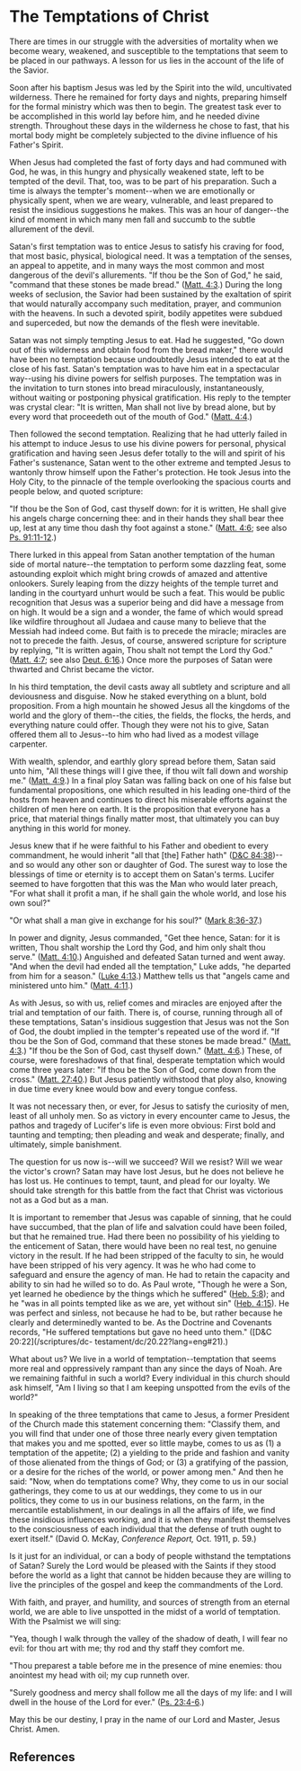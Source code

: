 # The Temptations of Christ

There are times in our struggle with the adversities of mortality when we
become weary, weakened, and susceptible to the temptations that seem to be
placed in our pathways. A lesson for us lies in the account of the life of the
Savior.

Soon after his baptism Jesus was led by the Spirit into the wild, uncultivated
wilderness. There he remained for forty days and nights, preparing himself for
the formal ministry which was then to begin. The greatest task ever to be
accomplished in this world lay before him, and he needed divine strength.
Throughout these days in the wilderness he chose to fast, that his mortal body
might be completely subjected to the divine influence of his Father's Spirit.

When Jesus had completed the fast of forty days and had communed with God, he
was, in this hungry and physically weakened state, left to be tempted of the
devil. That, too, was to be part of his preparation. Such a time is always the
tempter's moment--when we are emotionally or physically spent, when we are
weary, vulnerable, and least prepared to resist the insidious suggestions he
makes. This was an hour of danger--the kind of moment in which many men fall
and succumb to the subtle allurement of the devil.

Satan's first temptation was to entice Jesus to satisfy his craving for food,
that most basic, physical, biological need. It was a temptation of the senses,
an appeal to appetite, and in many ways the most common and most dangerous of
the devil's allurements. "If thou be the Son of God," he said, "command that
these stones be made bread." ([Matt.
4:3](/scriptures/nt/matt/4.3?lang=eng#2).) During the long weeks of seclusion,
the Savior had been sustained by the exaltation of spirit that would naturally
accompany such meditation, prayer, and communion with the heavens. In such a
devoted spirit, bodily appetites were subdued and superceded, but now the
demands of the flesh were inevitable.

Satan was not simply tempting Jesus to eat. Had he suggested, "Go down out of
this wilderness and obtain food from the bread maker," there would have been
no temptation because undoubtedly Jesus intended to eat at the close of his
fast. Satan's temptation was to have him eat in a spectacular way--using his
divine powers for selfish purposes. The temptation was in the invitation to
turn stones into bread miraculously, instantaneously, without waiting or
postponing physical gratification. His reply to the tempter was crystal clear:
"It is written, Man shall not live by bread alone, but by every word that
proceedeth out of the mouth of God." ([Matt.
4:4](/scriptures/nt/matt/4.4?lang=eng#3).)

Then followed the second temptation. Realizing that he had utterly failed in
his attempt to induce Jesus to use his divine powers for personal, physical
gratification and having seen Jesus defer totally to the will and spirit of
his Father's sustenance, Satan went to the other extreme and tempted Jesus to
wantonly throw himself upon the Father's protection. He took Jesus into the
Holy City, to the pinnacle of the temple overlooking the spacious courts and
people below, and quoted scripture:

"If thou be the Son of God, cast thyself down: for it is written, He shall
give his angels charge concerning thee: and in their hands they shall bear
thee up, lest at any time thou dash thy foot against a stone." ([Matt.
4:6](/scriptures/nt/matt/4.6?lang=eng#5); see also [Ps.
91:11-12](/scriptures/ot/ps/91.11-12?lang=eng#10).)

There lurked in this appeal from Satan another temptation of the human side of
mortal nature--the temptation to perform some dazzling feat, some astounding
exploit which might bring crowds of amazed and attentive onlookers. Surely
leaping from the dizzy heights of the temple turret and landing in the
courtyard unhurt would be such a feat. This would be public recognition that
Jesus was a superior being and did have a message from on high. It would be a
sign and a wonder, the fame of which would spread like wildfire throughout all
Judaea and cause many to believe that the Messiah had indeed come. But faith
is to precede the miracle; miracles are not to precede the faith. Jesus, of
course, answered scripture for scripture by replying, "It is written again,
Thou shalt not tempt the Lord thy God." ([Matt.
4:7](/scriptures/nt/matt/4.7?lang=eng#6); see also [Deut.
6:16](/scriptures/ot/deut/6.16?lang=eng#15).) Once more the purposes of Satan
were thwarted and Christ became the victor.

In his third temptation, the devil casts away all subtlety and scripture and
all deviousness and disguise. Now he staked everything on a blunt, bold
proposition. From a high mountain he showed Jesus all the kingdoms of the
world and the glory of them--the cities, the fields, the flocks, the herds,
and everything nature could offer. Though they were not his to give, Satan
offered them all to Jesus--to him who had lived as a modest village carpenter.

With wealth, splendor, and earthly glory spread before them, Satan said unto
him, "All these things will I give thee, if thou wilt fall down and worship
me." ([Matt. 4:9](/scriptures/nt/matt/4.9?lang=eng#8).) In a final ploy Satan
was falling back on one of his false but fundamental propositions, one which
resulted in his leading one-third of the hosts from heaven and continues to
direct his miserable efforts against the children of men here on earth. It is
the proposition that everyone has a price, that material things finally matter
most, that ultimately you can buy anything in this world for money.

Jesus knew that if he were faithful to his Father and obedient to every
commandment, he would inherit "all that [the] Father hath" ([D&amp;C
84:38](/scriptures/dc-testament/dc/84.38?lang=eng#37))--and so would any other
son or daughter of God. The surest way to lose the blessings of time or
eternity is to accept them on Satan's terms. Lucifer seemed to have forgotten
that this was the Man who would later preach, "For what shall it profit a man,
if he shall gain the whole world, and lose his own soul?"

"Or what shall a man give in exchange for his soul?" ([Mark
8:36-37](/scriptures/nt/mark/8.36-37?lang=eng#35).)

In power and dignity, Jesus commanded, "Get thee hence, Satan: for it is
written, Thou shalt worship the Lord thy God, and him only shalt thou serve."
([Matt. 4:10](/scriptures/nt/matt/4.10?lang=eng#9).) Anguished and defeated
Satan turned and went away. "And when the devil had ended all the temptation,"
Luke adds, "he departed from him for a season." ([Luke
4:13](/scriptures/nt/luke/4.13?lang=eng#12).) Matthew tells us that "angels
came and ministered unto him." ([Matt.
4:11](/scriptures/nt/matt/4.11?lang=eng#10).)

As with Jesus, so with us, relief comes and miracles are enjoyed after the
trial and temptation of our faith. There is, of course, running through all of
these temptations, Satan's insidious suggestion that Jesus was not the Son of
God, the doubt implied in the tempter's repeated use of the word if. "If thou
be the Son of God, command that these stones be made bread." ([Matt.
4:3](/scriptures/nt/matt/4.3?lang=eng#2).) "If thou be the Son of God, cast
thyself down." ([Matt. 4:6](/scriptures/nt/matt/4.6?lang=eng#5).) These, of
course, were foreshadows of that final, desperate temptation which would come
three years later: "If thou be the Son of God, come down from the cross."
([Matt. 27:40](/scriptures/nt/matt/27.40?lang=eng#39).) But Jesus patiently
withstood that ploy also, knowing in due time every knee would bow and every
tongue confess.

It was not necessary then, or ever, for Jesus to satisfy the curiosity of men,
least of all unholy men. So as victory in every encounter came to Jesus, the
pathos and tragedy of Lucifer's life is even more obvious: First bold and
taunting and tempting; then pleading and weak and desperate; finally, and
ultimately, simple banishment.

The question for us now is--will we succeed? Will we resist? Will we wear the
victor's crown? Satan may have lost Jesus, but he does not believe he has lost
us. He continues to tempt, taunt, and plead for our loyalty. We should take
strength for this battle from the fact that Christ was victorious not as a God
but as a man.

It is important to remember that Jesus was capable of sinning, that he could
have succumbed, that the plan of life and salvation could have been foiled,
but that he remained true. Had there been no possibility of his yielding to
the enticement of Satan, there would have been no real test, no genuine
victory in the result. If he had been stripped of the faculty to sin, he would
have been stripped of his very agency. It was he who had come to safeguard and
ensure the agency of man. He had to retain the capacity and ability to sin had
he willed so to do. As Paul wrote, "Though he were a Son, yet learned he
obedience by the things which he suffered" ([Heb.
5:8](/scriptures/nt/heb/5.8?lang=eng#7)); and he "was in all points tempted
like as we are, yet without sin" ([Heb.
4:15](/scriptures/nt/heb/4.15?lang=eng#14)). He was perfect and sinless, not
because he had to be, but rather because he clearly and determinedly wanted to
be. As the Doctrine and Covenants records, "He suffered temptations but gave
no heed unto them." ([D&amp;C 20:22](/scriptures/dc-
testament/dc/20.22?lang=eng#21).)

What about us? We live in a world of temptation--temptation that seems more
real and oppressively rampant than any since the days of Noah. Are we
remaining faithful in such a world? Every individual in this church should ask
himself, "Am I living so that I am keeping unspotted from the evils of the
world?"

In speaking of the three temptations that came to Jesus, a former President of
the Church made this statement concerning them: "Classify them, and you will
find that under one of those three nearly every given temptation that makes
you and me spotted, ever so little maybe, comes to us as (1) a temptation of
the appetite; (2) a yielding to the pride and fashion and vanity of those
alienated from the things of God; or (3) a gratifying of the passion, or a
desire for the riches of the world, or power among men." And then he said:
"Now, when do temptations come? Why, they come to us in our social gatherings,
they come to us at our weddings, they come to us in our politics, they come to
us in our business relations, on the farm, in the mercantile establishment, in
our dealings in all the affairs of life, we find these insidious influences
working, and it is when they manifest themselves to the consciousness of each
individual that the defense of truth ought to exert itself." (David O. McKay,
_Conference Report,_ Oct. 1911, p. 59.)

Is it just for an individual, or can a body of people withstand the
temptations of Satan? Surely the Lord would be pleased with the Saints if they
stood before the world as a light that cannot be hidden because they are
willing to live the principles of the gospel and keep the commandments of the
Lord.

With faith, and prayer, and humility, and sources of strength from an eternal
world, we are able to live unspotted in the midst of a world of temptation.
With the Psalmist we will sing:

"Yea, though I walk through the valley of the shadow of death, I will fear no
evil: for thou art with me; thy rod and thy staff they comfort me.

"Thou preparest a table before me in the presence of mine enemies: thou
anointest my head with oil; my cup runneth over.

"Surely goodness and mercy shall follow me all the days of my life: and I will
dwell in the house of the Lord for ever." ([Ps.
23:4-6](/scriptures/ot/ps/23.4-6?lang=eng#3).)

May this be our destiny, I pray in the name of our Lord and Master, Jesus
Christ. Amen.

## References

